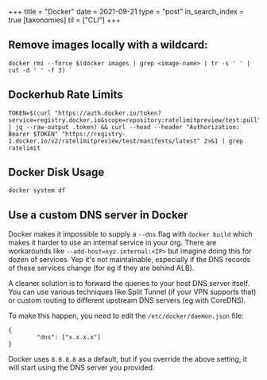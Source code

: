 +++
title = "Docker"
date = 2021-09-21
type = "post"
in_search_index = true
[taxonomies]
til = ["CLI"]
+++

## Remove images locally with a wildcard:

```
docker rmi --force $(docker images | grep <image-name> | tr -s ' ' | cut -d ' ' -f 3) `
```

## Dockerhub Rate Limits

```
TOKEN=$(curl "https://auth.docker.io/token?service=registry.docker.io&scope=repository:ratelimitpreview/test:pull" | jq --raw-output .token) && curl --head --header "Authorization: Bearer $TOKEN" "https://registry-1.docker.io/v2/ratelimitpreview/test/manifests/latest" 2>&1 | grep ratelimit
```

## Docker Disk Usage

```
docker system df
```

## Use a custom DNS server in Docker

Docker makes it impossible to supply a `--dns` flag with `docker build` which makes it harder to use an internal service in your org. There are workarounds like `--add-host=xyz.internal:<IP>` but imagine doing this for dozen of services. Yep it's not maintainable, especially if the DNS records of these services change (for eg if they are behind ALB).

A cleaner solution is to forward the queries to your host DNS server itself. You can use various techniques like Split Tunnel (if your VPN supports that) or custom routing to different upstream DNS servers (eg with CoreDNS).

To make this happen, you need to edit the `/etc/docker/daemon.json` file:

```
{
        "dns": ["x.x.x.x"]
}
```

Docker uses `8.8.8.8` as a default, but if you override the above setting, it will start using the DNS server you provided.
